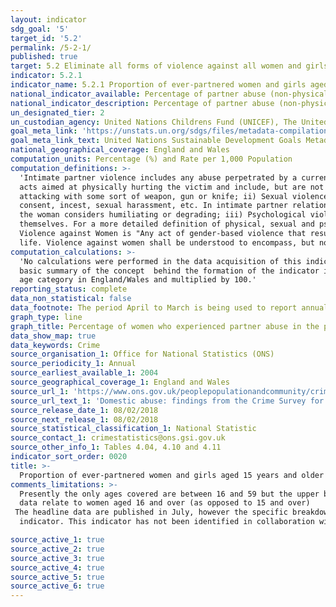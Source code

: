 ```yaml
---
layout: indicator
sdg_goal: '5'
target_id: '5.2'
permalink: /5-2-1/
published: true
target: 5.2 Eliminate all forms of violence against all women and girls in the public and private spheres, including trafficking and sexual and other types of exploitation
indicator: 5.2.1
indicator_name: 5.2.1 Proportion of ever-partnered women and girls aged 15 years and older subjected to physical, sexual or psychological violence by a current or former intimate partner in the previous 12 months, by form of violence and by age
national_indicator_available: Percentage of partner abuse (non-physical abuse, threats, force, sexual assault or stalking) in the previous twelve months among women, aged 16 to 59.
national_indicator_description: Percentage of partner abuse (non-physical abuse, threats, force, sexual assault or stalking) in the previous twelve months among women aged 16 to 59.
un_designated_tier: 2
un_custodian_agency: United Nations Childrens Fund (UNICEF), The United Nations Entity for Gender Equality and the Empowerment of Women (UN Women), United Nations Population Fund (UNFPA), World Health Organization (WHO), United Nations Office on Drugs and Crime (UNODC)  
goal_meta_link: 'https://unstats.un.org/sdgs/files/metadata-compilation/Metadata-Goal-5.pdf'
goal_meta_link_text: United Nations Sustainable Development Goals Metadata (PDF 518 KB)
national_geographical_coverage: England and Wales
computation_units: Percentage (%) and Rate per 1,000 Population
computation_definitions: >-
  'Intimate partner violence includes any abuse perpetrated by a current or former partner within the context of marriage, cohabitation or any other formal or informal union. The different forms of violence included in the indicator are defined as follows: i) Physical violence consists of
  acts aimed at physically hurting the victim and include, but are not limited to, pushing, grabbing, twisting the arm, pulling the hair, slapping, kicking, biting or hitting with the fist or object, trying to strangle or suffocate, burning or scalding on purpose, or threatening or
  attacking with some sort of weapon, gun or knife; ii) Sexual violence is defined as any sort of harmful or unwanted sexual behaviour that is imposed on someone. It includes acts of abusive sexual contact, forced engagement in sexual acts, attempted or completed sexual acts without
  consent, incest, sexual harassment, etc. In intimate partner relationships, experiencing sexual violence is commonly defined as being forced to have sexual intercourse, having sexual intercourse out of fear for what the partner might do, and/or being forced to so something sexual that
  the woman considers humiliating or degrading; iii) Psychological violence includes a range of behaviours that encompass acts of emotional abuse and controlling behaviour. These often coexist with acts of physical and sexual violence by intimate partners and are acts of violence in
  themselves. For a more detailed definition of physical, sexual and psychological violence against women see Guidelines for Producing Statistics on Violence against Women- Statistical Surveys (UN, 2014). According to the UN Declaration on the Elimination of Violence against Women (1993),
  Violence against Women is "Any act of gender-based violence that results in, or is likely to result in, physical, sexual or psychological harm or suffering to women, including threats of such acts, coercion or arbitrary deprivation of liberty, whether occurring in public or in private
  life. Violence against women shall be understood to encompass, but not be limited to, the following: Physical, sexual and psychological violence occurring in the family […]”. See here for full definition: http://www.un.org/documents/ga/res/48/a48r104.htm.'
computation_calculations: >-
  'No calculations were performed in the data acquisition of this indicator as appropriate data was readily available in the final format specified by this indicator. For insight into the details of potential calculations please refer to the original source metadata or source contact. A
  basic summary of the concept  behind the formation of the indicator is as follows:  Taking the total number of women aged 16 to 59 in England and Wales who experienced any abuse by a partner or ex-partner in the past 12 months and divided this by the total number of women with the same
  age category in England/Wales and multiplied by 100.'
reporting_status: complete
data_non_statistical: false
data_footnote: The period April to March is being used to report annual data. The date on the X axis is the year at the start of the period
graph_type: line
graph_title: Percentage of women who experienced partner abuse in the previous 12 months
data_show_map: true
data_keywords: Crime
source_organisation_1: Office for National Statistics (ONS)
source_periodicity_1: Annual  
source_earliest_available_1: 2004
source_geographical_coverage_1: England and Wales
source_url_1: 'https://www.ons.gov.uk/peoplepopulationandcommunity/crimeandjustice/datasets/domesticabusefindingsfromthecrimesurveyforenglandandwalesappendixtables'
source_url_text_1: 'Domestic abuse: findings from the Crime Survey for England and Wales - Appendix tables'
source_release_date_1: 08/02/2018
source_next_release_1: 08/02/2018
source_statistical_classification_1: National Statistic
source_contact_1: crimestatistics@ons.gsi.gov.uk
source_other_info_1: Tables 4.04, 4.10 and 4.11
indicator_sort_order: 0020
title: >-
  Proportion of ever-partnered women and girls aged 15 years and older subjected to physical, sexual or psychological violence by a current or former intimate partner in the previous 12 months, by form of violence and by age
comments_limitations: >-
  Presently the only ages covered are between 16 and 59 but the upper bound of this is likely to increase over time. The original figures refer to data that runs from April of that year to March the following year. For example 2015 data date range is from April 2015 to March 2016. These
  data relate to women aged 16 and over (as opposed to 15 and over)
 The headline data are published in July, however the specific breakdowns (disaggregations, i.e. age, etc) are published in February. Coverage is limited to England and Wales. Data follows the UN specification for this
  indicator. This indicator has not been identified in collaboration with topic experts.

source_active_1: true
source_active_2: true
source_active_3: true
source_active_4: true
source_active_5: true
source_active_6: true
---
```

